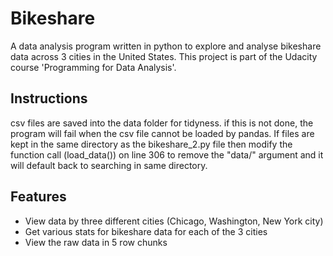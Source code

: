 # Bikeshare

A data analysis program written in python to explore and analyse bikeshare data across 3 cities in the United States. This project is part of the Udacity course 'Programming for Data Analysis'.

## Instructions

csv files are saved into the data folder for tidyness. if this is not done, the program will fail when the csv file cannot be loaded by pandas. If files are kept in the same directory as the bikeshare_2.py file then modify the function call (load_data()) on line 306 to remove the "data/" argument and it will default back to searching in same directory.

## Features

* View data by three different cities (Chicago, Washington, New York city)
* Get various stats for bikeshare data for each of the 3 cities
* View the raw data in 5 row chunks
